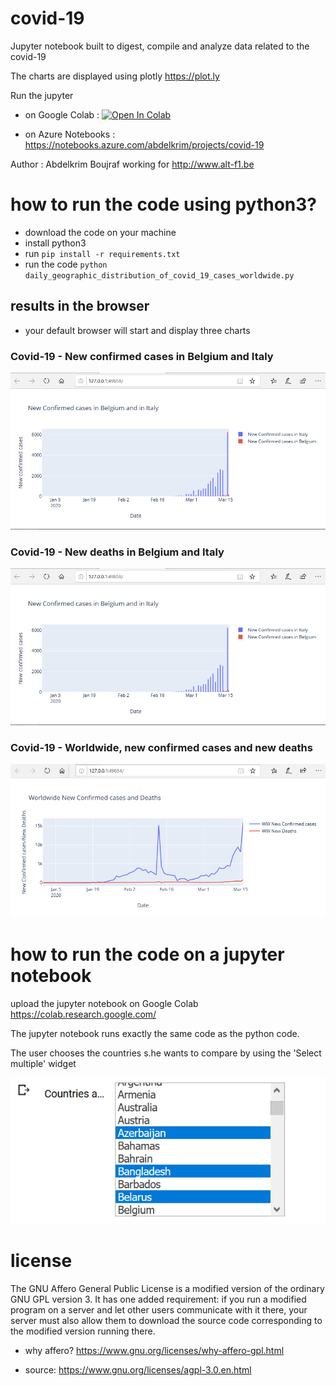 # covid-19

Jupyter notebook built to digest, compile and analyze data related to the covid-19

The charts are displayed using plotly <https://plot.ly>

Run the jupyter 

* on Google Colab : [![Open In Colab](https://colab.research.google.com/assets/colab-badge.svg)](https://colab.research.google.com/github/ALT-F1/covid-19/blob/master/daily_geographic_distribution_of_covid_19_cases_worldwide.ipynb)

* on Azure Notebooks : <https://notebooks.azure.com/abdelkrim/projects/covid-19>


Author : Abdelkrim Boujraf working for <http://www.alt-f1.be>

# how to run the code using python3?

* download the code on your machine
* install python3
* run `pip install -r requirements.txt`
* run the code `python daily_geographic_distribution_of_covid_19_cases_worldwide.py`

## results in the browser

* your default browser will start and display three charts

### Covid-19 - New confirmed cases in Belgium and Italy

![Covid-19 - New confirmed cases in Belgium and Italy](./screenshots/2020-03-16/covid-19-belgium_and_italy_new_confirmed_cases.png "Covid-19 - New confirmed cases in Belgium and Italy")

### Covid-19 - New deaths in Belgium and Italy

![Covid-19 - New deaths in Belgium and Italy](./screenshots/2020-03-16/covid-19-belgium_and_italy_new_deaths.png "Covid-19 - New deaths in Belgium and Italy")

### Covid-19 - Worldwide, new confirmed cases and new deaths

![Covid-19 - Worldwide, new confirmed cases and new deaths](./screenshots/2020-03-16/covid-19-worldwide_new_confirmed_cases_and_deaths.png "Covid-19 - Worldwide, new confirmed cases and new deaths")


# how to run the code on a jupyter notebook

upload the jupyter notebook on Google Colab <https://colab.research.google.com/>

The jupyter notebook runs exactly the same code as the python code.

The user chooses the countries s.he wants to compare by using the 'Select multiple' widget

![Jupyter notebook - choose the countries you want to compare](./screenshots/2020-03-18/jupyter_notebook-the_user_can_choose_the_countries_to_compare.png "Jupyter notebook - choose the countries you want to compare")


# license

The GNU Affero General Public License is a modified version of the ordinary GNU GPL version 3. It has one added requirement: if you run a modified program on a server and let other users communicate with it there, your server must also allow them to download the source code corresponding to the modified version running there.

* why affero? https://www.gnu.org/licenses/why-affero-gpl.html

* source: https://www.gnu.org/licenses/agpl-3.0.en.html
